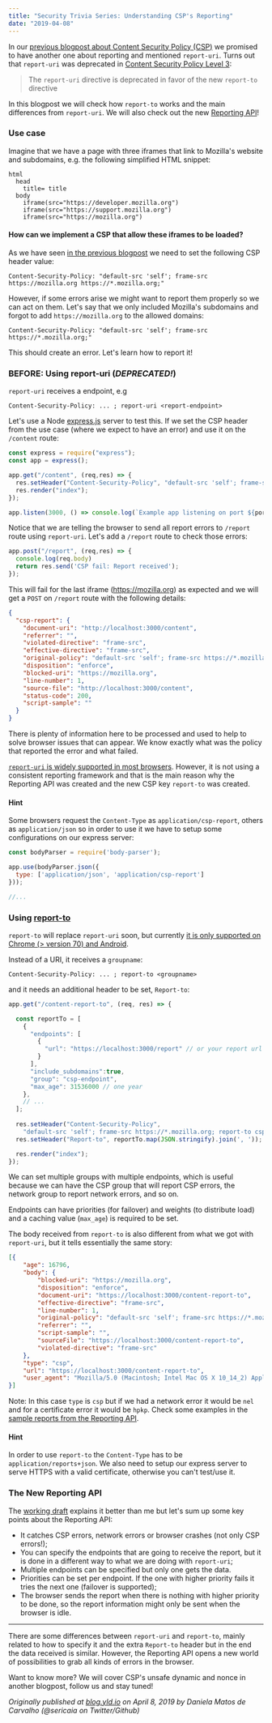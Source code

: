 ```yaml
---
title: "Security Trivia Series: Understanding CSP's Reporting"
date: "2019-04-08"
---
```


In our [previous blogpost about Content Security Policy (CSP)](https://medium.com/yld-engineering-blog/security-trivia-series-hints-on-default-src-csp-directive-7044c65db951) we promised to have another one about reporting and mentioned `report-uri`. Turns out that `report-uri` was deprecated in [Content Security Policy Level 3](https://www.w3.org/TR/CSP3/#changes-from-level-2):

> The `report-uri` directive is deprecated in favor of the new `report-to` directive

In this blogpost we will check how `report-to` works and the main differences from `report-uri`. We will also check out the new [Reporting API](https://w3c.github.io/reporting/)!

### Use case

Imagine that we have a page with three iframes that link to Mozilla's website and subdomains, e.g. the following simplified HTML snippet:

```pug
html
  head
    title= title
  body
    iframe(src="https://developer.mozilla.org")
    iframe(src="https://support.mozilla.org")
    iframe(src="https://mozilla.org")
```

#### How can we implement a CSP that allow these iframes to be loaded?

As we have seen [in the previous blogpost](https://medium.com/yld-engineering-blog/security-trivia-series-hints-on-default-src-csp-directive-7044c65db951) we need to set the following CSP header value:

`Content-Security-Policy: "default-src 'self'; frame-src https://mozilla.org https://*.mozilla.org;"`

However, if some errors arise we might want to report them properly so we can act on them. Let's say that we only included Mozilla's subdomains and forgot to add `https://mozilla.org` to the allowed domains:

`Content-Security-Policy: "default-src 'self'; frame-src https://*.mozilla.org;"`

This should create an error. Let's learn how to report it!

### BEFORE: Using report-uri (*DEPRECATED!*)

`report-uri` receives a endpoint, e.g 

`Content-Security-Policy: ... ; report-uri <report-endpoint>`

Let's use a Node [express.js](https://expressjs.com/) server to test this. If we set the CSP header from the use case (where we expect to have an error) and use it on the `/content` route:

```js
const express = require("express");
const app = express();

app.get("/content", (req,res) => {
  res.setHeader("Content-Security-Policy", "default-src 'self'; frame-src https://*.mozilla.org; report-uri /report");
  res.render("index");
});

app.listen(3000, () => console.log(`Example app listening on port ${port}!`));
```

Notice that we are telling the browser to send all report errors to `/report` route using `report-uri`. Let's add a `/report` route to check those errors:

```js
app.post("/report", (req,res) => {
  console.log(req.body)
  return res.send('CSP fail: Report received');
});
```

This will fail for the last iframe (https://mozilla.org) as expected and we will get a `POST` on `/report` route with the following details:

```json
{
  "csp-report": {
    "document-uri": "http://localhost:3000/content",
    "referrer": "",
    "violated-directive": "frame-src",
    "effective-directive": "frame-src",
    "original-policy": "default-src 'self'; frame-src https://*.mozilla.org; report-uri /report",
    "disposition": "enforce",
    "blocked-uri": "https://mozilla.org",
    "line-number": 1,
    "source-file": "http://localhost:3000/content",
    "status-code": 200,
    "script-sample": ""
  }
}
```

There is plenty of information here to be processed and used to help to solve browser issues that can appear. We know exactly what was the policy that reported the error and what failed.

[`report-uri` is widely supported in most browsers](https://developer.mozilla.org/en-US/docs/Web/HTTP/Headers/Content-Security-Policy/report-uri#Browser_compatibility). However, it is not using a consistent reporting framework and that is the main reason why the Reporting API was created and the new CSP key `report-to` was created.

#### Hint

Some browsers request the `Content-Type` as `application/csp-report`, others as `application/json` so in order to use it we have to setup some configurations on our express server:

```js
const bodyParser = require('body-parser');

app.use(bodyParser.json({
  type: ['application/json', 'application/csp-report']
}));

//...
```

### Using **[report-to](https://w3c.github.io/webappsec-csp/#directive-report-to)**

`report-to` will replace `report-uri` soon, but currently [it is only supported on Chrome (> version 70) and Android](https://developer.mozilla.org/en-US/docs/Web/HTTP/Headers/Content-Security-Policy/report-to#Browser_compatibility).

Instead of a URI, it receives a `groupname`:

`Content-Security-Policy: ... ; report-to <groupname>`

and it needs an additional header to be set, `Report-to`:

```js
app.get("/content-report-to", (req, res) => {

  const reportTo = [
    {
      "endpoints": [
        {
          "url": "https://localhost:3000/report" // or your report url
        }
      ],
      "include_subdomains":true,
      "group": "csp-endpoint",
      "max_age": 31536000 // one year
    },
    // ...
  ];
  
  res.setHeader("Content-Security-Policy", 
    "default-src 'self'; frame-src https://*.mozilla.org; report-to csp-endpoint;");
  res.setHeader("Report-to", reportTo.map(JSON.stringify).join(', '));

  res.render("index");
});
```

We can set multiple groups with multiple endpoints, which is useful because we can have the CSP group that will report CSP errors, the network group to report network errors, and so on.

Endpoints can have priorities (for failover) and weights (to distribute load) and a caching value (`max_age`) is required to be set.

The body received from `report-to` is also different from what we got with `report-uri`, but it tells essentially the same story:

```json
[{
	"age": 16796,
	"body": {
		"blocked-uri": "https://mozilla.org",
		"disposition": "enforce",
		"document-uri": "https://localhost:3000/content-report-to",
		"effective-directive": "frame-src",
		"line-number": 1,
		"original-policy": "default-src 'self'; frame-src https://*.mozilla.org; report-to csp-endpoint;",
		"referrer": "",
		"script-sample": "",
		"sourceFile": "https://localhost:3000/content-report-to",
		"violated-directive": "frame-src"
	},
	"type": "csp",
	"url": "https://localhost:3000/content-report-to",
	"user_agent": "Mozilla/5.0 (Macintosh; Intel Mac OS X 10_14_2) AppleWebKit/537.36 (KHTML, like Gecko) Chrome/73.0.3683.86 Safari/537.36"
}]
```

Note: In this case `type` is `csp` but if we had a network error it would be `nel` and for a certificate error it would be `hpkp`. Check some examples in the [sample reports from the Reporting API](https://w3c.github.io/reporting/#sample-reports).

#### Hint

In order to use `report-to` the `Content-Type` has to be `application/reports+json`. We also need to setup our express server to serve HTTPS with a valid certificate, otherwise you can't test/use it.


### The New Reporting API

The [working draft](https://w3c.github.io/reporting/) explains it better than me but let's sum up some key points about the Reporting API:
* It catches CSP errors, network errors or browser crashes (not only CSP errors!);
* You can specify the endpoints that are going to receive the report, but it is done in a different way to what we are doing with `report-uri`;
* Multiple endpoints can be specified but only one gets the data.
* Priorities can be set per endpoint. If the one with higher priority fails it tries the next one (failover is supported);
* The browser sends the report when there is nothing with higher priority to be done, so the report information might only be sent when the browser is idle.
---

There are some differences between `report-uri` and `report-to`, mainly related to how to specify it and the extra `Report-to` header but in the end the data received is similar. However, the Reporting API opens a new world of possibilities to grab all kinds of errors in the browser.

Want to know more? We will cover CSP's unsafe dynamic and nonce in another blogpost, follow us and stay tuned!


*Originally published at [blog.yld.io](https://blog.yld.io/) on April 8, 2019 by Daniela Matos de Carvalho (@sericaia on Twitter/Github)*